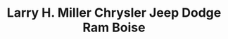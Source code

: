 ---
title: "Larry H. Miller Chrysler Jeep Dodge Ram Boise"
url: /boise/larry-h-miller-chrysler-jeep-dodge-ram-boise/
shop: car
---